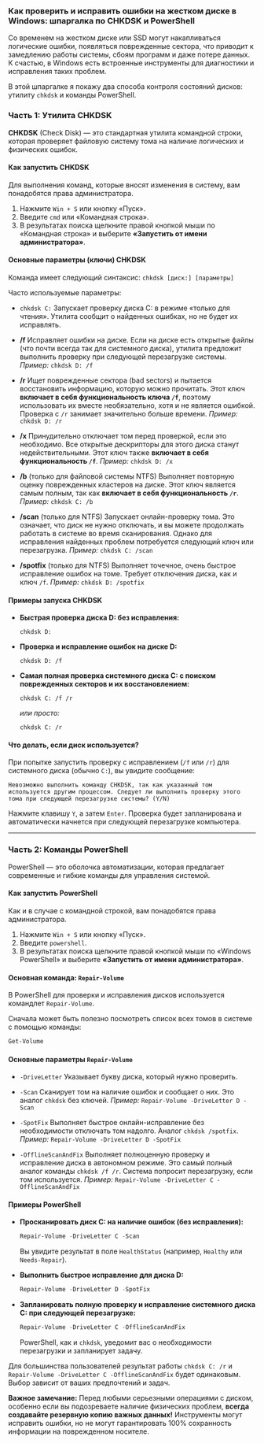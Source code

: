 ### Как проверить и исправить ошибки на жестком диске в Windows: шпаргалка по CHKDSK и PowerShell

Со временем на жестком диске или SSD могут накапливаться логические ошибки, появляться поврежденные сектора, что приводит к замедлению работы системы, сбоям программ и даже потере данных. К счастью, в Windows есть встроенные инструменты для диагностики и исправления таких проблем.

В этой шпаргалке я покажу два способа контроля состояний дисков: утилиту `chkdsk` и команды PowerShell.

### Часть 1: Утилита CHKDSK

**CHKDSK** (Check Disk) — это стандартная утилита командной строки, которая проверяет файловую систему тома на наличие логических и физических ошибок.

#### Как запустить CHKDSK

Для выполнения команд, которые вносят изменения в систему, вам понадобятся права администратора.

1.  Нажмите `Win + S` или кнопку «Пуск».
2.  Введите `cmd` или «Командная строка».
3.  В результатах поиска щелкните правой кнопкой мыши по «Командная строка» и выберите **«Запустить от имени администратора»**.

#### Основные параметры (ключи) CHKDSK

Команда имеет следующий синтаксис: `chkdsk [диск:] [параметры]`

Часто используемые параметры:

*   `chkdsk C:`
    Запускает проверку диска C: в режиме «только для чтения». Утилита сообщит о найденных ошибках, но не будет их исправлять.

*   **/f**
    Исправляет ошибки на диске. Если на диске есть открытые файлы (что почти всегда так для системного диска), утилита предложит выполнить проверку при следующей перезагрузке системы.
    *Пример:* `chkdsk D: /f`

*   **/r**
    Ищет поврежденные сектора (bad sectors) и пытается восстановить информацию, которую можно прочитать. Этот ключ **включает в себя функциональность ключа `/f`**, поэтому использовать их вместе необязательно, хотя и не является ошибкой. Проверка с `/r` занимает значительно больше времени.
    *Пример:* `chkdsk D: /r`

*   **/x**
    Принудительно отключает том перед проверкой, если это необходимо. Все открытые дескрипторы для этого диска станут недействительными. Этот ключ также **включает в себя функциональность `/f`**.
    *Пример:* `chkdsk D: /x`

*   **/b** (только для файловой системы NTFS)
    Выполняет повторную оценку поврежденных кластеров на диске. Этот ключ является самым полным, так как **включает в себя функциональность `/r`**.
    *Пример:* `chkdsk C: /b`

*   **/scan** (только для NTFS)
    Запускает онлайн-проверку тома. Это означает, что диск не нужно отключать, и вы можете продолжать работать в системе во время сканирования. Однако для исправления найденных проблем потребуется следующий ключ или перезагрузка.
    *Пример:* `chkdsk C: /scan`

*   **/spotfix** (только для NTFS)
    Выполняет точечное, очень быстрое исправление ошибок на томе. Требует отключения диска, как и ключ `/f`.
    *Пример:* `chkdsk D: /spotfix`

#### Примеры запуска CHKDSK

*   **Быстрая проверка диска D: без исправления:**
    ```
    chkdsk D:
    ```

*   **Проверка и исправление ошибок на диске D:**
    ```
    chkdsk D: /f
    ```

*   **Самая полная проверка системного диска C: с поиском поврежденных секторов и их восстановлением:**
    ```
    chkdsk C: /f /r
    ```
    *или просто:*
    ```
    chkdsk C: /r
    ```

#### Что делать, если диск используется?

При попытке запустить проверку с исправлением (`/f` или `/r`) для системного диска (обычно `C:`), вы увидите сообщение:

`Невозможно выполнить команду CHKDSK, так как указанный том используется другим процессом. Следует ли выполнить проверку этого тома при следующей перезагрузке системы? (Y/N)`

Нажмите клавишу `Y`, а затем `Enter`. Проверка будет запланирована и автоматически начнется при следующей перезагрузке компьютера.

---

### Часть 2: Команды PowerShell

PowerShell — это оболочка автоматизации, которая предлагает современные и гибкие команды для управления системой.

#### Как запустить PowerShell

Как и в случае с командной строкой, вам понадобятся права администратора.

1.  Нажмите `Win + S` или кнопку «Пуск».
2.  Введите `powershell`.
3.  В результатах поиска щелкните правой кнопкой мыши по «Windows PowerShell» и выберите **«Запустить от имени администратора»**.

#### Основная команда: `Repair-Volume`

В PowerShell для проверки и исправления дисков используется командлет `Repair-Volume`.

Сначала может быть полезно посмотреть список всех томов в системе с помощью команды:
```powershell
Get-Volume
```

#### Основные параметры `Repair-Volume`

*   `-DriveLetter`
    Указывает букву диска, который нужно проверить.

*   `-Scan`
    Сканирует том на наличие ошибок и сообщает о них. Это аналог `chkdsk` без ключей.
    *Пример:* `Repair-Volume -DriveLetter D -Scan`

*   `-SpotFix`
    Выполняет быстрое онлайн-исправление без необходимости отключать том надолго. Аналог `chkdsk /spotfix`.
    *Пример:* `Repair-Volume -DriveLetter D -SpotFix`

*   `-OfflineScanAndFix`
    Выполняет полноценную проверку и исправление диска в автономном режиме. Это самый полный аналог команды `chkdsk /f /r`. Система попросит перезагрузку, если том используется.
    *Пример:* `Repair-Volume -DriveLetter C -OfflineScanAndFix`

#### Примеры PowerShell

*   **Просканировать диск C: на наличие ошибок (без исправления):**
    ```powershell
    Repair-Volume -DriveLetter C -Scan
    ```
    Вы увидите результат в поле `HealthStatus` (например, `Healthy` или `Needs-Repair`).

*   **Выполнить быстрое исправление для диска D:**
    ```powershell
    Repair-Volume -DriveLetter D -SpotFix
    ```

*   **Запланировать полную проверку и исправление системного диска C: при следующей перезагрузке:**
    ```powershell
    Repair-Volume -DriveLetter C -OfflineScanAndFix
    ```
    PowerShell, как и `chkdsk`, уведомит вас о необходимости перезагрузки и запланирует задачу.


Для большинства пользователей результат работы `chkdsk C: /r` и `Repair-Volume -DriveLetter C -OfflineScanAndFix` будет одинаковым. Выбор зависит от ваших предпочтений и задач.

**Важное замечание:** Перед любыми серьезными операциями с диском, особенно если вы подозреваете наличие физических проблем, **всегда создавайте резервную копию важных данных!** Инструменты могут исправить ошибки, но не могут гарантировать 100% сохранность информации на поврежденном носителе.